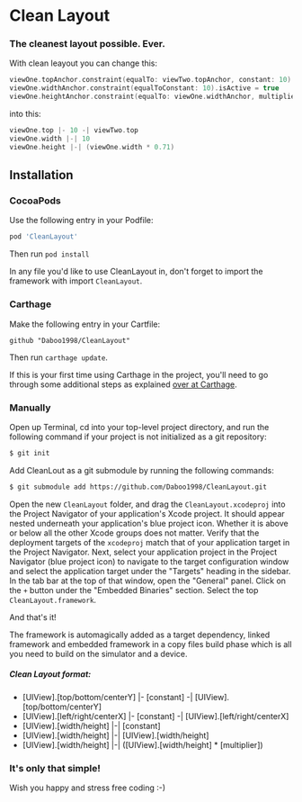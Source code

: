 # Clean Layout
### The cleanest layout possible. Ever.

With clean leayout you can change this:

```swift
viewOne.topAnchor.constraint(equalTo: viewTwo.topAnchor, constant: 10).isActive = true
viewOne.widthAnchor.constraint(equalToConstant: 10).isActive = true
viewOne.heightAnchor.constraint(equalTo: viewOne.widthAnchor, multiplier: 0.71).isActive = true
```

into this:

```swift
viewOne.top |- 10 -| viewTwo.top
viewOne.width |-| 10
viewOne.height |-| (viewOne.width * 0.71)
```
## Installation

### CocoaPods

Use the following entry in your Podfile:

```rb
pod 'CleanLayout'
```

Then run `pod install`

In any file you'd like to use CleanLayout in, don't forget to import the framework with import `CleanLayout`.

### Carthage

Make the following entry in your Cartfile:

```
github "Daboo1998/CleanLayout"
```

Then run `carthage update`.

If this is your first time using Carthage in the project, you'll need to go through some additional steps as explained [over at Carthage](https://github.com/Carthage/Carthage#adding-frameworks-to-an-application).

### Manually

Open up Terminal, cd into your top-level project directory, and run the following command if your project is not initialized as a git repository:

```bash
$ git init
```

Add CleanLout as a git submodule by running the following commands:

```bash
$ git submodule add https://github.com/Daboo1998/CleanLayout.git
```

Open the new `CleanLayout` folder, and drag the `CleanLayout.xcodeproj` into the Project Navigator of your application's Xcode project.
It should appear nested underneath your application's blue project icon. Whether it is above or below all the other Xcode groups does not matter.
Verify that the deployment targets of the `xcodeproj` match that of your application target in the Project Navigator.
Next, select your application project in the Project Navigator (blue project icon) to navigate to the target configuration window and select the application target under the "Targets" heading in the sidebar.
In the tab bar at the top of that window, open the "General" panel.
Click on the `+` button under the "Embedded Binaries" section.
Select the top `CleanLayout.framework`.

And that's it!

The framework is automagically added as a target dependency, linked framework and embedded framework in a copy files build phase which is all you need to build on the simulator and a device.

##### Clean Layout format:
* [UIView].[top/bottom/centerY] |- [constant] -| [UIView].[top/bottom/centerY]
* [UIView].[left/right/centerX] |- [constant] -| [UIView].[left/right/centerX]
* [UIView].[width/height] |-| [constant]
* [UIView].[width/height] |-| [UIView].[width/height]
* [UIView].[width/height] |-| ([UIView].[width/height] * [multiplier])

### It's only that simple! 
Wish you happy and stress free coding :-)
